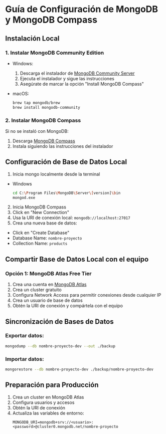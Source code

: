 # Guía de Configuración de MongoDB y MongoDB Compass

## Instalación Local

### 1. Instalar MongoDB Community Edition

- Windows:

  1. Descarga el instalador de [MongoDB Community Server](https://www.mongodb.com/try/download/community)
  2. Ejecuta el instalador y sigue las instrucciones
  3. Asegúrate de marcar la opción "Install MongoDB Compass"

- macOS:

  ```bash
  brew tap mongodb/brew
  brew install mongodb-community
  ```

### 2. Instalar MongoDB Compass

Si no se instaló con MongoDB:

1. Descarga [MongoDB Compass](https://www.mongodb.com/try/download/compass)
2. Instala siguiendo las instrucciones del instalador

## Configuración de Base de Datos Local

1. Inicia mongo localmente desde la terminal

- Windows
  ```bash
  cd C:\Program Files\MongoDB\Server\[version]\bin
  mongod.exe
  ```

2. Inicia MongoDB Compass
3. Click en "New Connection"
4. Usa la URI de conexión local: `mongodb://localhost:27017`
5. Crea una nueva base de datos:

- Click en "Create Database"
- Database Name: `nombre-proyecto`
- Collection Name: `products`

## Compartir Base de Datos Local con el equipo

### Opción 1: MongoDB Atlas Free Tier

1. Crea una cuenta en [MongoDB Atlas](https://www.mongodb.com/cloud/atlas)
2. Crea un cluster gratuito
3. Configura Network Access para permitir conexiones desde cualquier IP
4. Crea un usuario de base de datos
5. Obtén la URI de conexión y compártela con el equipo

## Sincronización de Bases de Datos

### Exportar datos:

```bash
mongodump --db nombre-proyecto-dev --out ./backup
```

### Importar datos:

```bash
mongorestore --db nombre-proyecto-dev ./backup/nombre-proyecto-dev
```

## Preparación para Producción

1. Crea un cluster en MongoDB Atlas
2. Configura usuarios y accesos
3. Obtén la URI de conexión
4. Actualiza las variables de entorno:
   ```env
   MONGODB_URI=mongodb+srv://<usuario>:<password>@cluster0.mongodb.net/nombre-proyecto
   ```
